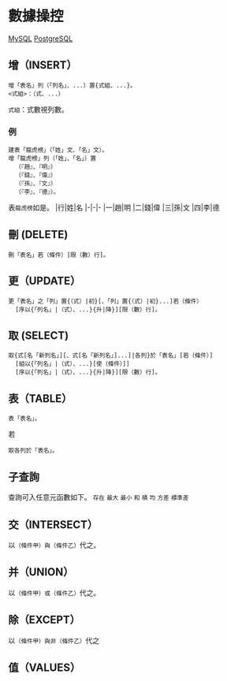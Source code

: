 # 數據操控
[MySQL](https://dev.mysql.com/doc/refman/8.0/en/sql-data-manipulation-statements.html)
[PostgreSQL](https://www.postgresql.org/docs/current/dml.html)
## 增（INSERT）
```
增「表名」列（「列名」、...）置{式組、...}。
<式組>：（式、...）
```
`式組`：式數視列數。

### 例
```
建表「龍虎榜」（「姓」文、「名」文）。
增「龍虎榜」列（「姓」、「名」）置
  （『趙』、『明』）
  （『錢』、『偉』）
  （『孫』、『文』）
  （『李』、『德』）。
```
表`龍虎榜`如是。
|行|姓|名
|-|-|-
|一|趙|明
|二|錢|偉
|三|孫|文
|四|李|德

## 刪 (DELETE)
```
刪「表名」若（條件）[限（數）行]。
```

## 更（UPDATE）
```
更「表名」之「列」置{（式）|初}[、「列」置{（式）|初}...]若（條件）
  [序以{「列名」|（式）、...}{升|降}][限（數）行]。
```

## 取 (SELECT)
```
取{式[名「新列名」][、式[名「新列名」]...]|各列}於「表名」[若（條件）]
  [組以{「列名」|（式）、...}[使（條件）]]
  [序以{「列名」|（式）、...}{升|降}][限（數）行]。
```

## 表（TABLE）
```
表「表名」。
```
若
```
取各列於「表名」。
```
## 子查詢
查詢可入任意元函數如下。
`存在`
`最大`
`最小`
`和`
`積`
`均`
`方差`
`標準差`
## 交（INTERSECT）
以`（條件甲）與（條件乙）`代之。
## 并（UNION）
以`（條件甲）或（條件乙）`代之。
## 除（EXCEPT）
以`（條件甲）與非（條件乙）`代之
## 值（VALUES）
